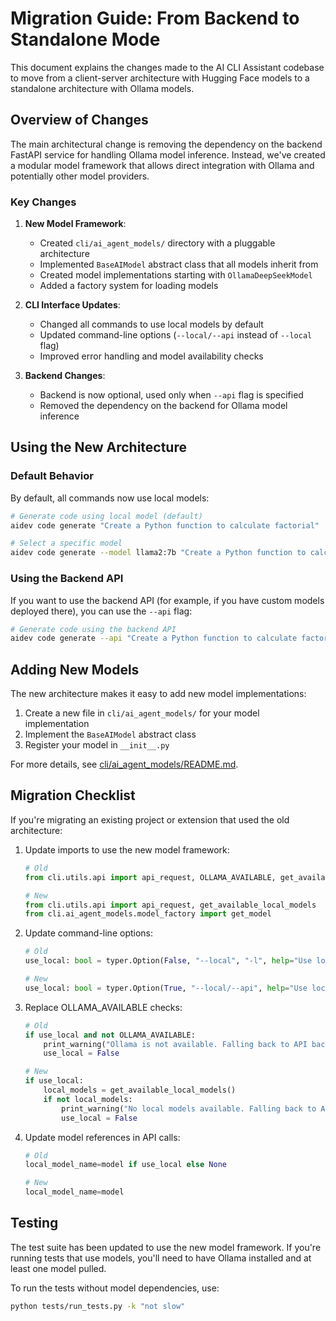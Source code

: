 # Migration Guide: From Backend to Standalone Mode

This document explains the changes made to the AI CLI Assistant codebase to move from a client-server architecture with Hugging Face models to a standalone architecture with Ollama models.

## Overview of Changes

The main architectural change is removing the dependency on the backend FastAPI service for handling Ollama model inference. Instead, we've created a modular model framework that allows direct integration with Ollama and potentially other model providers.

### Key Changes

1. **New Model Framework**:
   - Created `cli/ai_agent_models/` directory with a pluggable architecture
   - Implemented `BaseAIModel` abstract class that all models inherit from
   - Created model implementations starting with `OllamaDeepSeekModel`
   - Added a factory system for loading models

2. **CLI Interface Updates**:
   - Changed all commands to use local models by default
   - Updated command-line options (`--local/--api` instead of `--local` flag)
   - Improved error handling and model availability checks

3. **Backend Changes**:
   - Backend is now optional, used only when `--api` flag is specified
   - Removed the dependency on the backend for Ollama model inference

## Using the New Architecture

### Default Behavior

By default, all commands now use local models:

```bash
# Generate code using local model (default)
aidev code generate "Create a Python function to calculate factorial"

# Select a specific model
aidev code generate --model llama2:7b "Create a Python function to calculate factorial"
```

### Using the Backend API

If you want to use the backend API (for example, if you have custom models deployed there), you can use the `--api` flag:

```bash
# Generate code using the backend API
aidev code generate --api "Create a Python function to calculate factorial"
```

## Adding New Models

The new architecture makes it easy to add new model implementations:

1. Create a new file in `cli/ai_agent_models/` for your model implementation
2. Implement the `BaseAIModel` abstract class
3. Register your model in `__init__.py`

For more details, see [cli/ai_agent_models/README.md](cli/ai_agent_models/README.md).

## Migration Checklist

If you're migrating an existing project or extension that used the old architecture:

1. Update imports to use the new model framework:
   ```python
   # Old
   from cli.utils.api import api_request, OLLAMA_AVAILABLE, get_available_local_models
   
   # New
   from cli.utils.api import api_request, get_available_local_models
   from cli.ai_agent_models.model_factory import get_model
   ```

2. Update command-line options:
   ```python
   # Old
   use_local: bool = typer.Option(False, "--local", "-l", help="Use local Ollama model instead of API backend")
   
   # New
   use_local: bool = typer.Option(True, "--local/--api", help="Use local AI model instead of API backend")
   ```

3. Replace OLLAMA_AVAILABLE checks:
   ```python
   # Old
   if use_local and not OLLAMA_AVAILABLE:
       print_warning("Ollama is not available. Falling back to API backend.")
       use_local = False
   
   # New
   if use_local:
       local_models = get_available_local_models()
       if not local_models:
           print_warning("No local models available. Falling back to API backend.")
           use_local = False
   ```

4. Update model references in API calls:
   ```python
   # Old
   local_model_name=model if use_local else None
   
   # New
   local_model_name=model
   ```

## Testing

The test suite has been updated to use the new model framework. If you're running tests that use models, you'll need to have Ollama installed and at least one model pulled.

To run the tests without model dependencies, use:

```bash
python tests/run_tests.py -k "not slow"
``` 